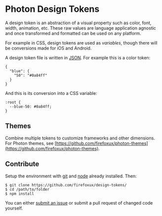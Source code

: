 # Photon Design Tokens

A design token is an abstraction of a visual property such as color, font, width, animation, etc. These raw values are language application agnostic and once transformed and formatted can be used on any platform.

For example in CSS, design tokens are used as _variables_, though there will be conversions made for iOS and Android.

A design token file is written in [JSON](http://json.org/). For example this is a color token:

```
{
  "blue": {
    "50": "#0a84ff"
  }
}
```

And this is its conversion into a CSS variable:

```
:root {
  --blue-50: #0a84ff;
}
```

## Themes

Combine multiple tokens to customize frameworks and other dimensions. For Photon themes, see [https://github.com/firefoxux/photon-themes](https://github.com/firefoxux/photon-themes).

## Contribute

Setup the environment with [git](https://git-scm.com/) and [node](https://nodejs.org/en/) already installed. Then:

```
$ git clone https://github.com/firefoxux/design-tokens/
$ cd /path/to/folder
$ npm install
```

You can either [submit an issue](https://github.com/firefoxux/design-tokens/issues/new) or submit a pull request of changed code yourself.
